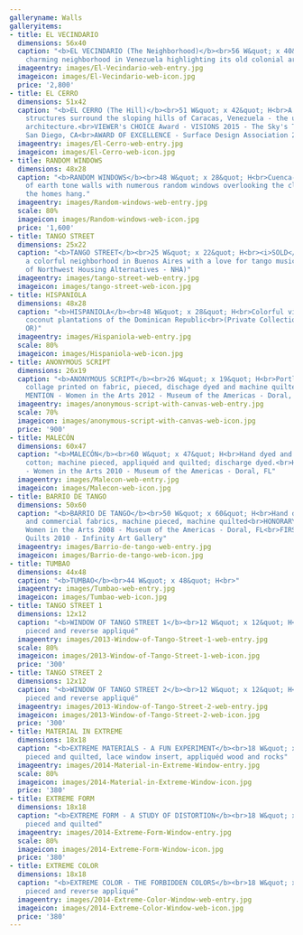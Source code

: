 ```yaml
---
galleryname: Walls
galleryitems:
- title: EL VECINDARIO
  dimensions: 56x40
  caption: "<b>EL VECINDARIO (The Neighborhood)</b><br>56 W&quot; x 40&quot; H<br>A
    charming neighborhood in Venezuela highlighting its old colonial architecture."
  imageentry: images/El-Vecindario-web-entry.jpg
  imageicon: images/El-Vecindario-web-icon.jpg
  price: '2,800'
- title: EL CERRO
  dimensions: 51x42
  caption: "<b>EL CERRO (The Hill)</b><br>51 W&quot; x 42&quot; H<br>A sea of jumbled
    structures surround the sloping hills of Caracas, Venezuela - the ultimate improvised
    architecture.<br>VIEWER's CHOICE Award - VISIONS 2015 - The Sky's The Limit -
    San Diego, CA<br>AWARD OF EXCELLENCE - Surface Design Association 2015"
  imageentry: images/El-Cerro-web-entry.jpg
  imageicon: images/El-Cerro-web-icon.jpg
- title: RANDOM WINDOWS
  dimensions: 48x28
  caption: "<b>RANDOM WINDOWS</b><br>48 W&quot; x 28&quot; H<br>Cuenca-Spain:  A display
    of earth tone walls with numerous random windows overlooking the cliffs from which
    the homes hang."
  imageentry: images/Random-windows-web-entry.jpg
  scale: 80%
  imageicon: images/Random-windows-web-icon.jpg
  price: '1,600'
- title: TANGO STREET
  dimensions: 25x22
  caption: "<b>TANGO STREET</b><br>25 W&quot; x 22&quot; H<br><i>SOLD</i><br>La Boca-Argentina,
    a colorful neighborhood in Buenos Aires with a love for tango music and dance<br>(Collection
    of Northwest Housing Alternatives - NHA)"
  imageentry: images/tango-street-web-entry.jpg
  imageicon: images/tango-street-web-icon.jpg
- title: HISPANIOLA
  dimensions: 48x28
  caption: "<b>HISPANIOLA</b><br>48 W&quot; x 28&quot; H<br>Colorful villages and
    coconut plantations of the Dominican Republic<br>(Private Collection, Portland,
    OR)"
  imageentry: images/Hispaniola-web-entry.jpg
  scale: 80%
  imageicon: images/Hispaniola-web-icon.jpg
- title: ANONYMOUS SCRIPT
  dimensions: 26x19
  caption: "<b>ANONYMOUS SCRIPT</b><br>26 W&quot; x 19&quot; H<br>Portland graffitti
    collage printed on fabric, pieced, dischage dyed and machine quilted<br>HONORARY
    MENTION - Women in the Arts 2012 - Museum of the Americas - Doral, FL"
  imageentry: images/anonymous-script-with-canvas-web-entry.jpg
  scale: 70%
  imageicon: images/anonymous-script-with-canvas-web-icon.jpg
  price: '900'
- title: MALECÓN
  dimensions: 60x47
  caption: "<b>MALECÓN</b><br>60 W&quot; x 47&quot; H<br>Hand dyed and commercial
    cotton; machine pieced, appliquéd and quilted; discharge dyed.<br>HONORARY MENTION
    - Women in the Arts 2010 - Museum of the Americas - Doral, FL"
  imageentry: images/Malecon-web-entry.jpg
  imageicon: images/Malecon-web-icon.jpg
- title: BARRIO DE TANGO
  dimensions: 50x60
  caption: "<b>BARRIO DE TANGO</b><br>50 W&quot; x 60&quot; H<br>Hand dyed, hand stamped
    and commercial fabrics, machine pieced, machine quilted<br>HONORARY MENTION -
    Women in the Arts 2008 - Museum of the Americas - Doral, FL<br>FIRST PLACE - Art
    Quilts 2010 - Infinity Art Gallery"
  imageentry: images/Barrio-de-tango-web-entry.jpg
  imageicon: images/Barrio-de-tango-web-icon.jpg
- title: TUMBAO
  dimensions: 44x48
  caption: "<b>TUMBAO</b><br>44 W&quot; x 48&quot; H<br>"
  imageentry: images/Tumbao-web-entry.jpg
  imageicon: images/Tumbao-web-icon.jpg
- title: TANGO STREET 1
  dimensions: 12x12
  caption: "<b>WINDOW OF TANGO STREET 1</b><br>12 W&quot; x 12&quot; H<br>Machine
    pieced and reverse appliqué"
  imageentry: images/2013-Window-of-Tango-Street-1-web-entry.jpg
  scale: 80%
  imageicon: images/2013-Window-of-Tango-Street-1-web-icon.jpg
  price: '300'
- title: TANGO STREET 2
  dimensions: 12x12
  caption: "<b>WINDOW OF TANGO STREET 2</b><br>12 W&quot; x 12&quot; H<br>Machine
    pieced and reverse appliqué"
  imageentry: images/2013-Window-of-Tango-Street-2-web-entry.jpg
  imageicon: images/2013-Window-of-Tango-Street-2-web-icon.jpg
  price: '300'
- title: MATERIAL IN EXTREME
  dimensions: 18x18
  caption: "<b>EXTREME MATERIALS - A FUN EXPERIMENT</b><br>18 W&quot; x 18&quot; H<br>Machine
    pieced and quilted, lace window insert, appliquéd wood and rocks"
  imageentry: images/2014-Material-in-Extreme-Window-entry.jpg
  scale: 80%
  imageicon: images/2014-Material-in-Extreme-Window-icon.jpg
  price: '380'
- title: EXTREME FORM
  dimensions: 18x18
  caption: "<b>EXTREME FORM - A STUDY OF DISTORTION</b><br>18 W&quot; x 18&quot; H<br>Machine
    pieced and quilted"
  imageentry: images/2014-Extreme-Form-Window-entry.jpg
  scale: 80%
  imageicon: images/2014-Extreme-Form-Window-icon.jpg
  price: '380'
- title: EXTREME COLOR
  dimensions: 18x18
  caption: "<b>EXTREME COLOR - THE FORBIDDEN COLORS</b><br>18 W&quot; x 18&quot; H<br>Machine
    pieced and reverse appliqué"
  imageentry: images/2014-Extreme-Color-Window-web-entry.jpg
  imageicon: images/2014-Extreme-Color-Window-web-icon.jpg
  price: '380'
---
```

